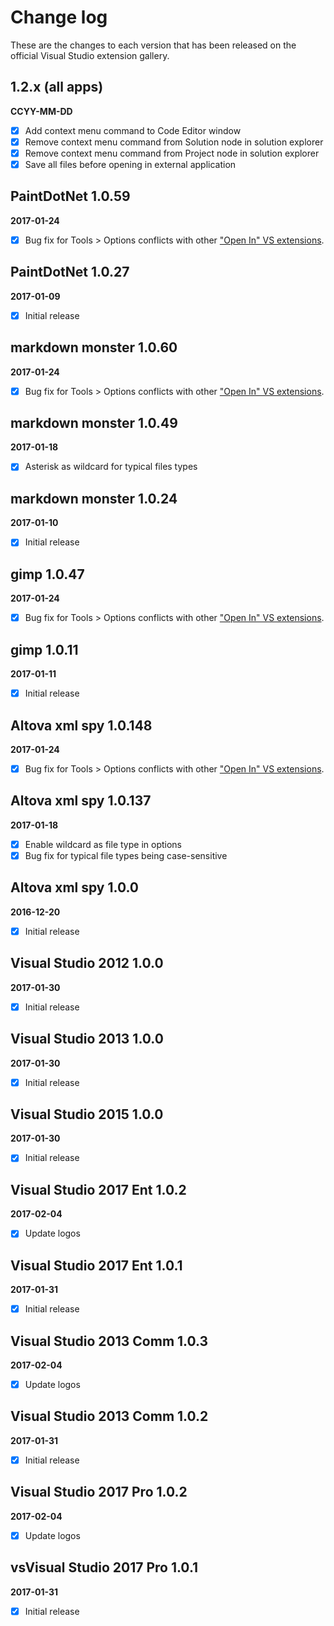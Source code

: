 # Change log

These are the changes to each version that has been released on the official Visual Studio extension gallery.

## 1.2.x (all apps)
**CCYY-MM-DD** 
- [x] Add context menu command to Code Editor window
- [x] Remove context menu command from Solution node in solution explorer
- [x] Remove context menu command from Project node in solution explorer
- [x] Save all files before opening in external application

## PaintDotNet 1.0.59
**2017-01-24**
- [x] Bug fix for Tools > Options conflicts with other ["Open In" VS extensions](https://marketplace.visualstudio.com/search?term=trevellick&target=VS&sortBy=Relevance).

## PaintDotNet 1.0.27
**2017-01-09**
- [x] Initial release

## markdown monster 1.0.60
**2017-01-24** 
- [x] Bug fix for Tools > Options conflicts with other ["Open In" VS extensions](https://marketplace.visualstudio.com/search?term=trevellick&target=VS&sortBy=Relevance).

## markdown monster 1.0.49
**2017-01-18** 
- [x] Asterisk as wildcard for typical files types

## markdown monster 1.0.24
**2017-01-10** 
- [x] Initial release

## gimp 1.0.47
**2017-01-24** 
- [x] Bug fix for Tools > Options conflicts with other ["Open In" VS extensions](https://marketplace.visualstudio.com/search?term=trevellick&target=VS&sortBy=Relevance).

## gimp 1.0.11
**2017-01-11**
- [x] Initial release

## Altova xml spy 1.0.148
**2017-01-24** 
- [x] Bug fix for Tools > Options conflicts with other ["Open In" VS extensions](https://marketplace.visualstudio.com/search?term=trevellick&target=VS&sortBy=Relevance).

## Altova xml spy 1.0.137
**2017-01-18** 
- [x] Enable wildcard as file type in options
- [x] Bug fix for typical file types being case-sensitive

## Altova xml spy 1.0.0
**2016-12-20** 
- [x] Initial release

## Visual Studio 2012 1.0.0
**2017-01-30** 
- [x] Initial release

## Visual Studio 2013 1.0.0
**2017-01-30** 
- [x] Initial release

## Visual Studio 2015 1.0.0
**2017-01-30** 
- [x] Initial release

## Visual Studio 2017 Ent 1.0.2
**2017-02-04** 
- [x] Update logos

## Visual Studio 2017 Ent 1.0.1
**2017-01-31** 
- [x] Initial release

## Visual Studio 2013 Comm 1.0.3
**2017-02-04** 
- [x] Update logos

## Visual Studio 2013 Comm 1.0.2
**2017-01-31** 
- [x] Initial release

## Visual Studio 2017 Pro 1.0.2
**2017-02-04** 
- [x] Update logos

## vsVisual Studio 2017 Pro 1.0.1
**2017-01-31** 
- [x] Initial release


















<!--
FUTURE 
integrate with coverall.io & add unit test code coverage badge    
http://ngeor.net/2016/03/code-coverage-for-open-source-net-with-appveyor-and-coveralls/    
https://cetus.io/tim/Digging-in/    
https://coding.abel.nu/2016/06/code-coverage-on-github-prs-with-coveralls-io/    
https://refwarlockprog.wordpress.com/2015/10/17/my-experience-with-coverall-net-with-appveyor-ci/    
http://www.blog.ryanbartsch.com/2016/11/Code-coverage-with-Appveyor-and-Coveralls/    
https://coveralls.zendesk.com/hc/en-us/articles/203488029    
https://github.com/csmacnz/coveralls.net    
https://github.com/jdeering/coveralls.net
-->


<!-- 
gregt open in gvim ?
-->